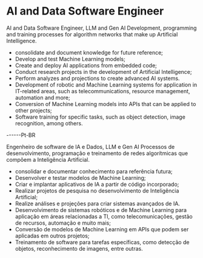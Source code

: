 # AI and Data Software Engineer
AI and Data Software Engineer, LLM and Gen AI
Development, programming and training processes for algorithm networks that make up Artificial Intelligence.

* consolidate and document knowledge for future reference;
* Develop and test Machine Learning models;
* Create and deploy AI applications from embedded code;
* Conduct research projects in the development of Artificial Intelligence;
* Perform analyzes and projections to create advanced AI systems.
* Development of robotic and Machine Learning systems for application in IT-related areas, such as telecommunications, resource management, automation and more;
* Conversion of Machine Learning models into APIs that can be applied to other projects;
* Software training for specific tasks, such as object detection, image recognition, among others.

------Pt-BR

Engenheiro de software de IA e Dados, LLM e Gen AI
Processos de desenvolvimento, programação e treinamento de redes algorítmicas que compõem a Inteligência Artificial.

* consolidar e documentar conhecimento para referência futura;
* Desenvolver e testar modelos de Machine Learning;
* Criar e implantar aplicativos de IA a partir de código incorporado;
* Realizar projetos de pesquisa no desenvolvimento de Inteligência Artificial;
* Realize análises e projeções para criar sistemas avançados de IA.
* Desenvolvimento de sistemas robóticos e de Machine Learning para aplicação em áreas relacionadas a TI, como telecomunicações, gestão de recursos, automação e muito mais;
* Conversão de modelos de Machine Learning em APIs que podem ser aplicadas em outros projetos;
* Treinamento de software para tarefas específicas, como detecção de objetos, reconhecimento de imagens, entre outras.
